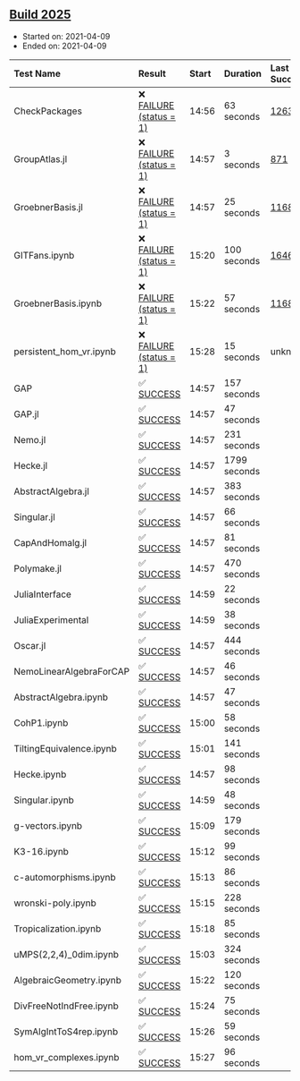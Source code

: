 ## [Build 2025](https://oscarci.mathematik.uni-kl.de/job/oscar-stable/2025/)

* Started on: 2021-04-09
* Ended on: 2021-04-09

| Test Name    | Result | Start | Duration | Last Success | First Failure |
|:-------------|:-------|:------|:---------|:-------------|:--------------|
| CheckPackages | ❌ [FAILURE (status = 1)](https://oscarci.mathematik.uni-kl.de/job/oscar-stable/2025/artifact/logs/build-2025/CheckPackages.log) | 14:56 | 63 seconds | [1263](https://oscarci.mathematik.uni-kl.de/job/oscar-stable/1263/) | [1264](https://oscarci.mathematik.uni-kl.de/job/oscar-stable/1264/) |
| GroupAtlas.jl | ❌ [FAILURE (status = 1)](https://oscarci.mathematik.uni-kl.de/job/oscar-stable/2025/artifact/logs/build-2025/GroupAtlas.jl.log) | 14:57 | 3 seconds | [871](https://oscarci.mathematik.uni-kl.de/job/oscar-stable/871/) | [872](https://oscarci.mathematik.uni-kl.de/job/oscar-stable/872/) |
| GroebnerBasis.jl | ❌ [FAILURE (status = 1)](https://oscarci.mathematik.uni-kl.de/job/oscar-stable/2025/artifact/logs/build-2025/GroebnerBasis.jl.log) | 14:57 | 25 seconds | [1168](https://oscarci.mathematik.uni-kl.de/job/oscar-stable/1168/) | [1169](https://oscarci.mathematik.uni-kl.de/job/oscar-stable/1169/) |
| GITFans.ipynb | ❌ [FAILURE (status = 1)](https://oscarci.mathematik.uni-kl.de/job/oscar-stable/2025/artifact/logs/build-2025/GITFans.ipynb.log) | 15:20 | 100 seconds | [1646](https://oscarci.mathematik.uni-kl.de/job/oscar-stable/1646/) | [1647](https://oscarci.mathematik.uni-kl.de/job/oscar-stable/1647/) |
| GroebnerBasis.ipynb | ❌ [FAILURE (status = 1)](https://oscarci.mathematik.uni-kl.de/job/oscar-stable/2025/artifact/logs/build-2025/GroebnerBasis.ipynb.log) | 15:22 | 57 seconds | [1168](https://oscarci.mathematik.uni-kl.de/job/oscar-stable/1168/) | [1169](https://oscarci.mathematik.uni-kl.de/job/oscar-stable/1169/) |
| persistent_hom_vr.ipynb | ❌ [FAILURE (status = 1)](https://oscarci.mathematik.uni-kl.de/job/oscar-stable/2025/artifact/logs/build-2025/persistent_hom_vr.ipynb.log) | 15:28 | 15 seconds | unknown | unknown |
| GAP | ✅ [SUCCESS](https://oscarci.mathematik.uni-kl.de/job/oscar-stable/2025/artifact/logs/build-2025/GAP.log) | 14:57 | 157 seconds |  |  |
| GAP.jl | ✅ [SUCCESS](https://oscarci.mathematik.uni-kl.de/job/oscar-stable/2025/artifact/logs/build-2025/GAP.jl.log) | 14:57 | 47 seconds |  |  |
| Nemo.jl | ✅ [SUCCESS](https://oscarci.mathematik.uni-kl.de/job/oscar-stable/2025/artifact/logs/build-2025/Nemo.jl.log) | 14:57 | 231 seconds |  |  |
| Hecke.jl | ✅ [SUCCESS](https://oscarci.mathematik.uni-kl.de/job/oscar-stable/2025/artifact/logs/build-2025/Hecke.jl.log) | 14:57 | 1799 seconds |  |  |
| AbstractAlgebra.jl | ✅ [SUCCESS](https://oscarci.mathematik.uni-kl.de/job/oscar-stable/2025/artifact/logs/build-2025/AbstractAlgebra.jl.log) | 14:57 | 383 seconds |  |  |
| Singular.jl | ✅ [SUCCESS](https://oscarci.mathematik.uni-kl.de/job/oscar-stable/2025/artifact/logs/build-2025/Singular.jl.log) | 14:57 | 66 seconds |  |  |
| CapAndHomalg.jl | ✅ [SUCCESS](https://oscarci.mathematik.uni-kl.de/job/oscar-stable/2025/artifact/logs/build-2025/CapAndHomalg.jl.log) | 14:57 | 81 seconds |  |  |
| Polymake.jl | ✅ [SUCCESS](https://oscarci.mathematik.uni-kl.de/job/oscar-stable/2025/artifact/logs/build-2025/Polymake.jl.log) | 14:57 | 470 seconds |  |  |
| JuliaInterface | ✅ [SUCCESS](https://oscarci.mathematik.uni-kl.de/job/oscar-stable/2025/artifact/logs/build-2025/JuliaInterface.log) | 14:59 | 22 seconds |  |  |
| JuliaExperimental | ✅ [SUCCESS](https://oscarci.mathematik.uni-kl.de/job/oscar-stable/2025/artifact/logs/build-2025/JuliaExperimental.log) | 14:59 | 38 seconds |  |  |
| Oscar.jl | ✅ [SUCCESS](https://oscarci.mathematik.uni-kl.de/job/oscar-stable/2025/artifact/logs/build-2025/Oscar.jl.log) | 14:57 | 444 seconds |  |  |
| NemoLinearAlgebraForCAP | ✅ [SUCCESS](https://oscarci.mathematik.uni-kl.de/job/oscar-stable/2025/artifact/logs/build-2025/NemoLinearAlgebraForCAP.log) | 14:57 | 46 seconds |  |  |
| AbstractAlgebra.ipynb | ✅ [SUCCESS](https://oscarci.mathematik.uni-kl.de/job/oscar-stable/2025/artifact/logs/build-2025/AbstractAlgebra.ipynb.log) | 14:57 | 47 seconds |  |  |
| CohP1.ipynb | ✅ [SUCCESS](https://oscarci.mathematik.uni-kl.de/job/oscar-stable/2025/artifact/logs/build-2025/CohP1.ipynb.log) | 15:00 | 58 seconds |  |  |
| TiltingEquivalence.ipynb | ✅ [SUCCESS](https://oscarci.mathematik.uni-kl.de/job/oscar-stable/2025/artifact/logs/build-2025/TiltingEquivalence.ipynb.log) | 15:01 | 141 seconds |  |  |
| Hecke.ipynb | ✅ [SUCCESS](https://oscarci.mathematik.uni-kl.de/job/oscar-stable/2025/artifact/logs/build-2025/Hecke.ipynb.log) | 14:57 | 98 seconds |  |  |
| Singular.ipynb | ✅ [SUCCESS](https://oscarci.mathematik.uni-kl.de/job/oscar-stable/2025/artifact/logs/build-2025/Singular.ipynb.log) | 14:59 | 48 seconds |  |  |
| g-vectors.ipynb | ✅ [SUCCESS](https://oscarci.mathematik.uni-kl.de/job/oscar-stable/2025/artifact/logs/build-2025/g-vectors.ipynb.log) | 15:09 | 179 seconds |  |  |
| K3-16.ipynb | ✅ [SUCCESS](https://oscarci.mathematik.uni-kl.de/job/oscar-stable/2025/artifact/logs/build-2025/K3-16.ipynb.log) | 15:12 | 99 seconds |  |  |
| c-automorphisms.ipynb | ✅ [SUCCESS](https://oscarci.mathematik.uni-kl.de/job/oscar-stable/2025/artifact/logs/build-2025/c-automorphisms.ipynb.log) | 15:13 | 86 seconds |  |  |
| wronski-poly.ipynb | ✅ [SUCCESS](https://oscarci.mathematik.uni-kl.de/job/oscar-stable/2025/artifact/logs/build-2025/wronski-poly.ipynb.log) | 15:15 | 228 seconds |  |  |
| Tropicalization.ipynb | ✅ [SUCCESS](https://oscarci.mathematik.uni-kl.de/job/oscar-stable/2025/artifact/logs/build-2025/Tropicalization.ipynb.log) | 15:18 | 85 seconds |  |  |
| uMPS(2,2,4)_0dim.ipynb | ✅ [SUCCESS](https://oscarci.mathematik.uni-kl.de/job/oscar-stable/2025/artifact/logs/build-2025/uMPS-2-2-4-_0dim.ipynb.log) | 15:03 | 324 seconds |  |  |
| AlgebraicGeometry.ipynb | ✅ [SUCCESS](https://oscarci.mathematik.uni-kl.de/job/oscar-stable/2025/artifact/logs/build-2025/AlgebraicGeometry.ipynb.log) | 15:22 | 120 seconds |  |  |
| DivFreeNotIndFree.ipynb | ✅ [SUCCESS](https://oscarci.mathematik.uni-kl.de/job/oscar-stable/2025/artifact/logs/build-2025/DivFreeNotIndFree.ipynb.log) | 15:24 | 75 seconds |  |  |
| SymAlgIntToS4rep.ipynb | ✅ [SUCCESS](https://oscarci.mathematik.uni-kl.de/job/oscar-stable/2025/artifact/logs/build-2025/SymAlgIntToS4rep.ipynb.log) | 15:26 | 59 seconds |  |  |
| hom_vr_complexes.ipynb | ✅ [SUCCESS](https://oscarci.mathematik.uni-kl.de/job/oscar-stable/2025/artifact/logs/build-2025/hom_vr_complexes.ipynb.log) | 15:27 | 96 seconds |  |  |
